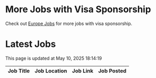 # More Jobs with Visa Sponsorship

Check out [Europe Jobs](https://github.com/sureshparimi/europejobs#latest-jobs) for more jobs with visa sponsorship.

# Latest Jobs

This page is updated at May 10, 2025 18:14:19

| Job Title | Job Location | Job Link | Job Posted |
| --- | --- | --- | --- |
